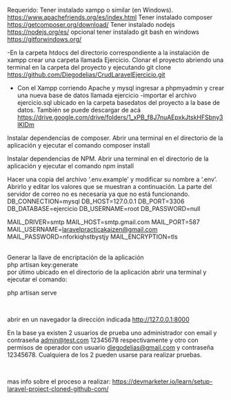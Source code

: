 
Requerido:
Tener instalado  xampp o similar (en Windows).
https://www.apachefriends.org/es/index.html
Tener instalado composer
https://getcomposer.org/download/
Tener instalado nodejs
https://nodejs.org/es/
opcional tener instalado git bash en windows
https://gitforwindows.org/

-En la carpeta htdocs del directorio correspondiente a la instalación de xampp  crear una carpeta llamada Ejercicio. Clonar el proyecto abriendo una terminal en la carpeta del proyecto y ejecutando  git clone https://github.com/Diegodelias/CrudLaravelEjercicio.git
- Con  el  Xampp corriendo Apache y mysql ingresar a phpmyadmin y crear una nueva base de datos llamada ejercicio
-importar el archivo ejercicio.sql  ubicado en la carpeta basedatos del proyecto a la  base de datos. También se puede  descargar de acá https://drive.google.com/drive/folders/1_xPB_f8J7nuAEpxkJtskHFSbny3lKIDm	

Instalar dependencias de composer. Abrir una  terminal en el directorio de la aplicación y ejecutar el comando 
composer install

Instalar dependencias de NPM. Abrir una  terminal en el directorio de la aplicación y ejecutar el comando 
npm install

Hacer una copia del archivo ‘.env.example’ y modificar su nombre a ‘.env’. Abrirlo y editar los valores que se muestran a continuación. La parte del servidor de correo  no es necesaria ya que no está funcionando.
DB_CONNECTION=mysql
DB_HOST=127.0.0.1
DB_PORT=3306
DB_DATABASE=ejercicio
DB_USERNAME=root
DB_PASSWORD=null


MAIL_DRIVER=smtp
MAIL_HOST=smtp.gmail.com
MAIL_PORT=587
MAIL_USERNAME=laravelpracticakaizen@gmail.com
MAIL_PASSWORD=nforkiqhstbystjy
MAIL_ENCRYPTION=tls

<br>
Generar la llave de encriptación de la aplicación
<br>
php artisan key:generate

<br>
por útimo ubicado en el directorio de la aplicación abrir una terminal y ejecutar el comando:

<br>

php artisan serve

<br>

abrir en un navegador la dirección indicada http://127.0.0.1:8000
<br>

En la base ya existen 2 usuarios de prueba uno administrador con email y contraseña admin@test.com   12345678 respectivamente y otro con permisos de operador con usuario diegodelias@gmail.com y contraseña 12345678.  Cualquiera de los 2 pueden usarse para realizar pruebas.

<br>


mas info sobre el proceso a realizar: https://devmarketer.io/learn/setup-laravel-project-cloned-github-com/
